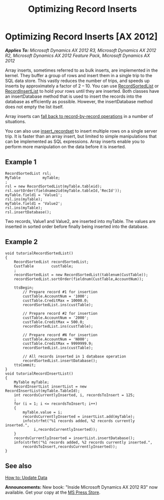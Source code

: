 ﻿---
title: Optimizing Record Inserts
TOCTitle: Optimizing Record Inserts
ms:assetid: e22808da-c623-4b23-884c-ddf5fa1be66d
ms:mtpsurl: https://msdn.microsoft.com/en-us/library/Aa879372(v=AX.60)
ms:contentKeyID: 35253101
ms.date: 05/18/2015
mtps_version: v=AX.60
---

# Optimizing Record Inserts [AX 2012]


_**Applies To:** Microsoft Dynamics AX 2012 R3, Microsoft Dynamics AX 2012 R2, Microsoft Dynamics AX 2012 Feature Pack, Microsoft Dynamics AX 2012_

Array inserts, sometimes referred to as bulk inserts, are implemented in the kernel. They buffer a group of rows and insert them in a single trip to the SQL data store. This vastly reduces the number of trips, and speeds up inserts by approximately a factor of 2 – 10. You can use [RecordSortedList](https://msdn.microsoft.com/en-us/library/gg923766\(v=ax.60\)) or [RecordInsertList](https://msdn.microsoft.com/en-us/library/gg923748\(v=ax.60\)) to hold your rows until they are inserted. Both classes have an insertDatabase method that is used to insert the records into the database as efficiently as possible. However, the insertDatabase method does not empty the list itself.

Array inserts can [fall back to record-by-record operations](maintain-fast-sql-operations.md) in a number of situations.

You can also use [insert\_recordset](insert-recordset.md) to insert multiple rows on a single server trip. It is faster than an array insert, but limited to simple manipulations that can be implemented as SQL expressions. Array inserts enable you to perform more manipulation on the data before it is inserted.

## Example 1

    RecordSortedList rsl;
    MyTable          myTable;
    ;
    rsl = new RecordSortedList(myTable.tableid);
    rsl.sortOrder(fieldname2id(myTable.tableId,'RecId'));
    myTable.field1 = 'Value1';
    rsl.ins(myTable);
    myTable.field1 = 'Value2';
    rsl.ins(myTable);
    rsl.insertDatabase();

Two records, Value1 and Value2, are inserted into myTable. The values are inserted in sorted order before finally being inserted into the database.

## Example 2

    void tutorialRecordSortedList()
    {
        RecordSortedList recordSortedList;
        CustTable        custTable;
        ;
        recordSortedList = new RecordSortedList(tablenum(CustTable));
        recordSortedList.sortOrder(fieldnum(CustTable,AccountNum));
     
        ttsBegin;
            // Prepare record #1 for insertion
            custTable.AccountNum = '1000';     
            custTable.CreditMax = 10000.0;
            recordSortedList.ins(custTable);
     
            // Prepare record #2 for insertion
            custTable.AccountNum = '2000';     
            custTable.CreditMax = 500.0;
            recordSortedList.ins(custTable);
     
            // Prepare record #N for insertion
            custTable.AccountNum = 'N000';     
            custTable.CreditMax = 9999999.9;
            recordSortedList.ins(custTable);
     
            // All records inserted in 1 database operation
            recordSortedList.insertDatabase(); 
        ttsCommit;
    }
    void tutorialRecordInsertList()
    {
        MyTable myTable;
        RecordInsertList insertList = new RecordInsertList(myTable.TableId);
        int recordsCurrentlyInserted, i, recordsToInsert = 125;
        ;
        for (i = 1; i <= recordsToInsert; i++)
        {
            myTable.value = i;
            recordsCurrentlyInserted = insertList.add(myTable);
            info(strfmt("%1 records added, %2 records currently inserted.",
                 i,recordsCurrentlyInserted));
        }
        recordsCurrentlyInserted = insertList.insertDatabase();
        info(strfmt("%1 records added, %2 records currently inserted.",
            recordsToInsert,recordsCurrentlyInserted));
    }

## See also

[How to: Update Data](how-to-update-data.md)

  
**Announcements:** New book: "Inside Microsoft Dynamics AX 2012 R3" now available. Get your copy at the [MS Press Store](https://www.microsoftpressstore.com/store/inside-microsoft-dynamics-ax-2012-r3-9780735685109).

